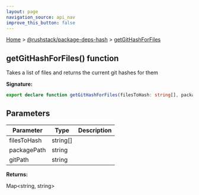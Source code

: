```yaml
---
layout: page
navigation_source: api_nav
improve_this_button: false
---
```



[Home](./index.md) &gt; [@rushstack/package-deps-hash](./package-deps-hash.md) &gt; [getGitHashForFiles](./package-deps-hash.getgithashforfiles.md)

## getGitHashForFiles() function

Takes a list of files and returns the current git hashes for them

<b>Signature:</b>

```typescript
export declare function getGitHashForFiles(filesToHash: string[], packagePath: string, gitPath?: string): Map<string, string>;
```

## Parameters

|  Parameter | Type | Description |
|  --- | --- | --- |
|  filesToHash | string\[\] |  |
|  packagePath | string |  |
|  gitPath | string |  |

<b>Returns:</b>

Map&lt;string, string&gt;

